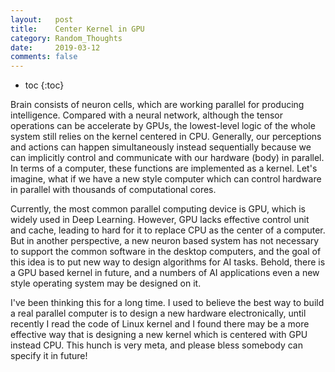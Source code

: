 ```yaml
---
layout:   post
title:    Center Kernel in GPU
category: Random_Thoughts
date:     2019-03-12
comments: false
---
```


- toc
{:toc}

Brain consists of neuron cells, which are working parallel for producing intelligence.
Compared with a neural network, although the tensor operations can be accelerate by GPUs, the lowest-level logic of the whole system still relies on the kernel centered in CPU.
Generally, our perceptions and actions can happen simultaneously instead sequentially because we can implicitly control and communicate with our hardware (body) in parallel.
In terms of a computer, these functions are implemented as a kernel.
Let's imagine, what if we have a new style computer which can control hardware in parallel with thousands of computational cores.

Currently, the most common parallel computing device is GPU, which is widely used in Deep Learning.
However, GPU lacks effective control unit and cache, leading to hard for it to replace CPU as the center of a computer.
But in another perspective, a new neuron based system has not necessary to support the common software in the desktop computers, and the goal of this idea is to put new way to design algorithms for AI tasks.
Behold, there is a GPU based kernel in future, and a numbers of AI applications even a new style operating system may be designed on it.

I've been thinking this for a long time.
I used to believe the best way to build a real parallel computer is to design a new hardware electronically, until recently I read the code of Linux kernel and I found there may be a more effective way that is designing a new kernel which is centered with GPU instead CPU.
This hunch is very meta, and please bless somebody can specify it in future!
